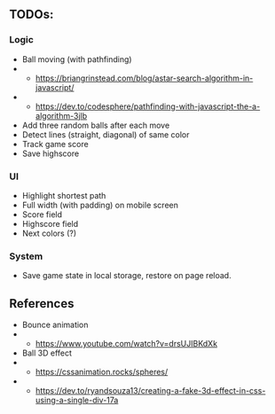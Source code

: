 ## TODOs:

### Logic
- Ball moving (with pathfinding)
- - https://briangrinstead.com/blog/astar-search-algorithm-in-javascript/
- - https://dev.to/codesphere/pathfinding-with-javascript-the-a-algorithm-3jlb
- Add three random balls after each move
- Detect lines (straight, diagonal) of same color
- Track game score
- Save highscore

### UI
- Highlight shortest path
- Full width (with padding) on mobile screen
- Score field
- Highscore field
- Next colors (?)

### System
- Save game state in local storage, restore on page reload.

## References
- Bounce animation
- - https://www.youtube.com/watch?v=drsUJIBKdXk
- Ball 3D effect
- - https://cssanimation.rocks/spheres/
- - https://dev.to/ryandsouza13/creating-a-fake-3d-effect-in-css-using-a-single-div-17a
